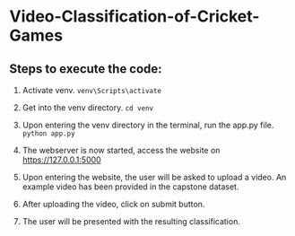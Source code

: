 # Video-Classification-of-Cricket-Games

## Steps to execute the code:
1. Activate venv.
	`venv\Scripts\activate`
2. Get into the venv directory.
	`cd venv`
3. Upon entering the venv directory in the terminal, run the app.py file.
	`python app.py`
4. The webserver is now started, access the website on https://127.0.0.1:5000

5. Upon entering the website, the user will be asked to upload a video. An example video has been provided in the capstone dataset.

6. After uploading the video, click on submit button.

7. The user will be presented with the resulting classification. 
